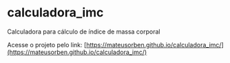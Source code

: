 # calculadora_imc

Calculadora para cálculo de índice de massa corporal

Acesse o projeto pelo link: [https://mateusorben.github.io/calculadora_imc/](https://mateusorben.github.io/calculadora_imc/)
